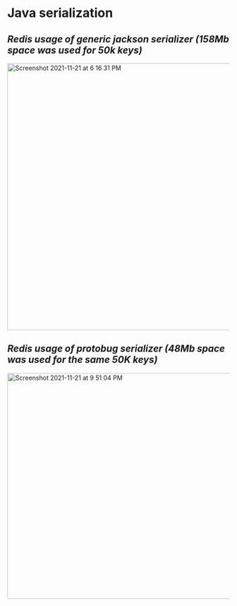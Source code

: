 # Java serialization

## _Redis usage of generic jackson serializer (158Mb space was used for 50k keys)_


<img width="604" alt="Screenshot 2021-11-21 at 6 16 31 PM" src="https://user-images.githubusercontent.com/34711372/142774475-06a796a4-3897-428f-83b4-2eefc90208df.png">


## _Redis usage of protobug serializer (48Mb space was used for the same 50K keys)_

<img width="511" alt="Screenshot 2021-11-21 at 9 51 04 PM" src="https://user-images.githubusercontent.com/34711372/142774476-d72a329f-7b4a-491b-9e43-0718b848d209.png">

